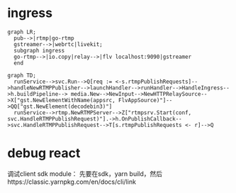 # ingress

```mermaid
graph LR;
  pub-->|rtmp|go-rtmp
  gstreamer-->|webrtc|livekit;
  subgraph ingress
  go-rtmp-->|io.copy|relay-->|flv localhost:9090|gstreamer
  end
```

```mermaid
graph TD;
  runService-->svc.Run-->Q[req := <-s.rtmpPublishRequests]-->handleNewRTMPPublisher-->launchHandler-->runHandler-->HandleIngress-->h.buildPipeline--> media.New-->NewInput-->NewHTTPRelaySource-->X["gst.NewElementWithName(appsrc, FlvAppSource)"]-->QQ["gst.NewElement(decodebin3)"]
  runService-->rtmp.NewRTMPServer-->Z["rtmpsrv.Start(conf, svc.HandleRTMPPublishRequest)"].->h.OnPublishCallback-->svc.HandleRTMPPublishRequest-->T[s.rtmpPublishRequests <- r]-->Q

```

  
# debug react

调试client sdk module： 先要在sdk，yarn build，然后https://classic.yarnpkg.com/en/docs/cli/link

